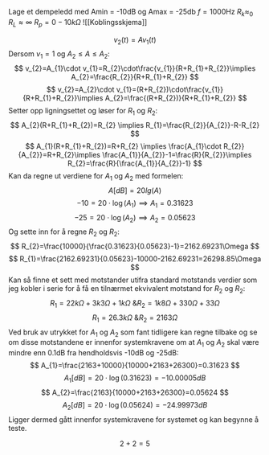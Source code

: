 Lage et dempeledd med Amin = -10dB og Amax = -25db
$f=1000\text{Hz}$
$R_{k}\approx_{0}$
$R_{L}\approx \infty$
$R_{p}=0-10k\Omega$
![[Koblingsskjema]]

$$v_{2}(t)=Av_{1}(t)$$ Dersom $v_{1}=1 \text{ og }A_{2}\leq A \leq A_{2}:$
$$
v_{2}=A_{1}\cdot v_{1}=R_{2}\cdot\frac{v_{1}}{R+R_{1}+R_{2}}\implies A_{2}=\frac{R_{2}}{R+R_{1}+R_{2}}
$$
$$
v_{2}=A_{2}\cdot v_{1}=(R+R_{2})\cdot\frac{v_{1}}{R+R_{1}+R_{2}}\implies A_{2}=\frac{(R+R_{2})}{R+R_{1}+R_{2}}
$$Setter opp ligningsettet og løser for $R_{1}$ og $R_{2}$:
$$
A_{2}(R+R_{1}+R_{2})=R_{2} \implies R_{1}=\frac{R_{2}}{A_{2}}-R-R_{2}
$$
$$
A_{1}(R+R_{1}+R_{2})=R+R_{2} \implies \frac{A_{1}\cdot R_{2}}{A_{2}}=R+R_{2}\implies \frac{A_{1}}{A_{2}}-1=\frac{R}{R_{2}}\implies R_{2}=\frac{R}{\frac{A_{1}}{A_{2}}-1}
$$
Kan da regne ut verdiene for $A_{1}\text{ og }A_{2}$ med formelen:
$$A[dB]=20lg(A)$$
$$-10=20\cdot \log(A_{1})\implies A_{1}=0.31623$$
$$-25=20\cdot \log(A_{2})\implies A_{2}=0.05623$$
Og sette inn for å regne $R_{2} \text{ og }R_{2}$:
$$
R_{2}=\frac{10000}{\frac{0.31623}{0.05623}-1}=2162.69231\Omega
$$ $$
R_{1}=\frac{2162.69231}{0.05623}-10000-2162.69231=26298.85\Omega
$$Kan så finne et sett med motstander utifra standard motstands verdier som jeg kobler i serie for å få en tilnærmet ekvivalent motstand for $R_{2} \text{ og }R_{2}$:$$
R_{1}=22k\Omega+3k 3\Omega+1k\Omega \text{ \& }R_{2}=1k8\Omega+330\Omega+33\Omega
$$$$
R_{1}=26.3k\Omega \text{ \& }R_{2}=2163\Omega
$$
Ved bruk av utrykket for $A_{1} \text{ og }A_{2}$ som fant tidligere kan regne tilbake og se om disse motstandene er innenfor systemkravene om at $A_{1} \text{ og }A_{2}$ skal være mindre enn 0.1dB fra hendholdsvis -10dB og -25dB:$$
A_{1}=\frac{2163+10000}{10000+2163+26300}=0.31623
$$$$
A_{1}[dB]=20\cdot \log(0.31623)=-10.00005dB
$$$$
A_{2}=\frac{2163}{10000+2163+26300}=0.05624
$$$$
A_{2}[dB]=20\cdot \log(0.05624)=-24.99973dB
$$Ligger dermed gått innenfor systemkravene for systemet og kan begynne å teste.

$$ 
 \begin{equation} 
 2+2=5 
 \end{equation} 
 $$